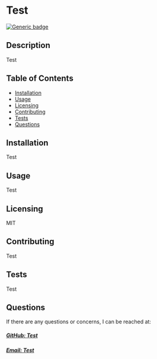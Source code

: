 
# Test

  [![Generic badge](https://img.shields.io/badge/License-MIT-green.svg)](https://choosealicense.com/licenses/mit/.)
  

## Description
Test

## Table of Contents

- [Installation](#installation)
- [Usage](#usage)
- [Licensing](#licensing)
- [Contributing](#contributing)
- [Tests](#tests)
- [Questions](#questions)

## Installation
Test

## Usage
Test


## Licensing 
  MIT
  

## Contributing
Test

## Tests
Test

## Questions
If there are any questions or concerns, I can be reached at:
##### [GitHub: Test ](https://github.com/Test)
##### [Email: Test](mailto:Test)

